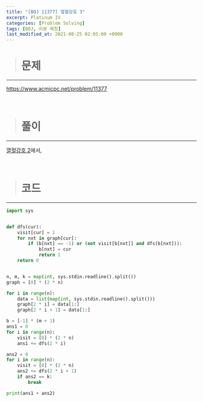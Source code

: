 ```yaml
---
title: "[BOJ 11377] 열혈강호 3"
excerpt: Platinum IV
categories: [Problem Solving]
tags: [BOJ, 이분 매칭]
last_modified_at: 2021-08-25 02:05:00 +0900
---
```


> # 문제
---

[<u>https://www.acmicpc.net/problem/11377</u>](https://www.acmicpc.net/problem/11377)

<br>

> # 풀이
---

[<u>열혈강호 2</u>](https://cael0.github.io/problem%20solving/BOJ11376/)에서, 

<br>

> # 코드
---

```python
import sys


def dfs(cur):
    visit[cur] = 1
    for nxt in graph[cur]:
        if (b[nxt] == -1) or (not visit[b[nxt]] and dfs(b[nxt])):
            b[nxt] = cur
            return 1
    return 0


n, m, k = map(int, sys.stdin.readline().split())
graph = [0] * (2 * n)

for i in range(n):
    data = list(map(int, sys.stdin.readline().split()))
    graph[2 * i] = data[1:]
    graph[2 * i + 1] = data[1:]

b = [-1] * (m + 1)
ans1 = 0
for i in range(n):
    visit = [0] * (2 * n)
    ans1 += dfs(2 * i)

ans2 = 0
for i in range(n):
    visit = [0] * (2 * n)
    ans2 += dfs(2 * i + 1)
    if ans2 == k:
        break

print(ans1 + ans2)
```